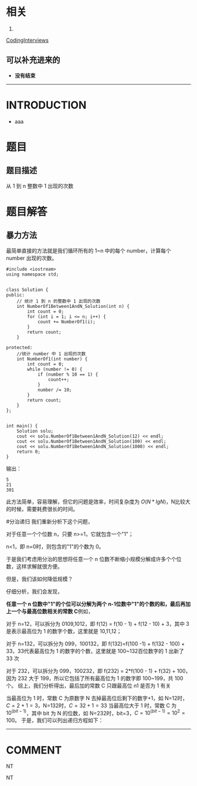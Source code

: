 



# 相关






  1.


[CodingInterviews](https://github.com/gatieme/CodingInterviews)







## 可以补充进来的






  * **没有结束**





* * *





# INTRODUCTION






  * aaa





# 题目




## 题目描述


从 1 到 n 整数中 1 出现的次数






# 题目解答




## 暴力方法


最简单直接的方法就是我们循环所有的 1~n 中的每个 number，计算每个 number 出现的次数。


    #include <iostream>
    using namespace std;


    class Solution {
    public:
    	// 统计 1 到 n 的整数中 1 出现的次数
    	int NumberOf1Between1AndN_Solution(int n) {
    		int count = 0;
    		for (int i = 1; i <= n; i++) {
    			count += NumberOf1(i);
    		}
    		return count;
    	}

    protected:
    	//统计 number 中 1 出现的次数
    	int NumberOf1(int number) {
    		int count = 0;
    		while (number != 0) {
    			if (number % 10 == 1) {
    				count++;
    			}
    			number /= 10;
    		}
    		return count;
    	}
    };


    int main() {
    	Solution solu;
    	cout << solu.NumberOf1Between1AndN_Solution(12) << endl;
    	cout << solu.NumberOf1Between1AndN_Solution(100) << endl;
    	cout << solu.NumberOf1Between1AndN_Solution(1000) << endl;
    	return 0;
    }


输出：


    5
    21
    301


此方法简单，容易理解，但它的问题是效率，时间复杂度为 $O(N * lgN)$，N比较大的时候，需要耗费很长的时间。

#分治递归
我们重新分析下这个问题，

对于任意一个个位数 n，只要 n>=1，它就包含一个"1"；

n<1，即 n=0时，则包含的"1"的个数为 0。

于是我们考虑用分治的思想将任意一个 n 位数不断缩小规模分解成许多个个位数，这样求解就很方便。

但是，我们该如何降低规模？

仔细分析，我们会发现，

**任意一个 n 位数中"1"的个位可以分解为两个 n-1位数中"1"的个数的和，最后再加上一个与最高位数相关的常数 C**例如，

对于 n=12，可以拆分为 0109,1012，即 f(12) = f(10 - 1) + f(12 - 10) + 3，其中 3 是表示最高位为 1 的数字个数，这里就是 10,11,12；

对于 n=132，可以拆分为 099，100132，即 f(132)=f(100 -1) + f(132 - 100) + 33，33代表最高位为 1 的数字的个数，这里就是 100~132百位数字的 1 出新了 33 次

对于 232，可以拆分为 099，100232，即 f(232) = 2*f(100 - 1) + f(32) + 100，因为 232 大于 199，所以它包括了所有最高位为 1 的数字即 100~199，共 100 个。
综上，我们分析得出，最后加的常数 C 只跟最高位 n1 是否为 1 有关

当最高位为 1 时，常数 C 为原数字 N 去掉最高位后剩下的数字+1，如 N=12时，$C = 2 + 1 = 3$，N=132时，$C = 32 + 1 = 33$
当最高位大于 1 时，常数 C 为 $10^(bit-1)$，其中 bit 为 N 的位数，如 N=232时，bit=3，$C = 10^(bit-1) = 10^2 = 100$。 于是，我们可以列出递归方程如下：











* * *





# COMMENT

NT

NT

